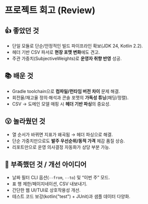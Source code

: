 # 프로젝트 회고 (Review)

## 👍 좋았던 것
- 단일 모듈로 단순/안정적인 빌드 파이프라인 확보(JDK 24, Kotlin 2.2).
- 헤더 기반 CSV 파서로 **현장 포맷 변화**에도 견고.
- 주관 가중치(SubjectiveWeights)로 **운영자 취향 반영** 성공.

## 📚 배운 것
- Gradle toolchain으로 **컴파일/런타임 버전 차이** 문제 해결.
- 회전율/재고율 정의·해석과 콘솔 포맷의 **가독성 튜닝**(패딩/정렬).
- CSV → 도메인 모델 매핑 시 **헤더 기반 파싱**의 중요성.

## 😮 놀라웠던 것
- 열 순서가 바뀌면 지표가 왜곡됨 → 헤더 파싱으로 해결.
- 단순 가중치만으로도 **발주 우선순위/동적 가격** 체감 품질 상승.
- 리포트만으로 운영 의사결정 자동화가 상당 부분 가능.

## 🧩 부족했던 것 / 개선 아이디어
- 날짜 필터 CLI 옵션(`--from`, `--to`) 및 “이번 주” 모드.
- 표 행 제한/페이지네이션, CSV 내보내기.
- 간단한 웹 UI/TUI로 상호작용성 개선.
- 테스트 코드 보강(kotlin("test") + JUnit)과 샘플 데이터 다양화.
